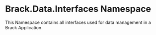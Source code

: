 ﻿# Brack.Data.Interfaces Namespace

This Namespace contains all interfaces used for data management in a Brack Application.